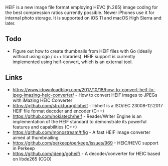 HEIF is a new image file format employing HEVC (h.265) image coding for the best compression ratios currently possible. Newer iPhones use it for internal photo storage. It is supported on iOS 11 and macOS High Sierra and later.

## Todo ##
- Figure out how to create thumbnails from HEIF files with Go (ideally without using cgo / c++ libraries). HEIF support is currently implemented using heif-convert, which is an external tool.

## Links ##
- https://www.idownloadblog.com/2017/10/18/how-to-convert-heif-to-jpeg-imazing-heic-converter/ - How to convert HEIF images to JPEGs with iMazing HEIC Converter
- https://github.com/strukturag/libheif - libheif is a ISO/IEC 23008-12:2017 HEIF file format decoder and encoder (C++)
- https://github.com/nokiatech/heif - Reader/Writer Engine is an implementation of the HEIF standard to demonstrate its powerful features and capabilities (C++)
- https://github.com/monostream/tifig - A fast HEIF image converter aimed at thumbnailing
- https://github.com/perkeep/perkeep/issues/969 - HEIC/HEVC support in Perkeep
- https://github.com/jdeng/goheif/ - A decoder/converter for HEIC based on libde265 (CGO)
